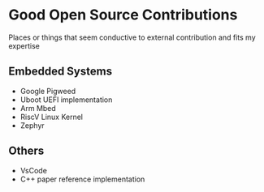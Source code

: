 # Good Open Source Contributions

Places or things that seem conductive to external contribution and fits my expertise

## Embedded Systems

- Google Pigweed
- Uboot UEFI implementation
- Arm Mbed
- RiscV Linux Kernel
- Zephyr

## Others

- VsCode
- C++ paper reference implementation
